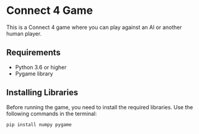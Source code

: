 # Connect 4 Game

This is a Connect 4 game where you can play against an AI or another human player.

## Requirements

- Python 3.6 or higher
- Pygame library

## Installing Libraries

Before running the game, you need to install the required libraries. Use the following commands in the terminal:

```bash
pip install numpy pygame

